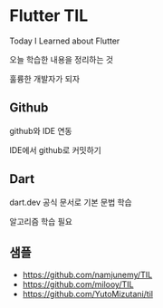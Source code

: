 # Flutter TIL

Today I Learned about Flutter

오늘 학습한 내용을 정리하는 것

훌륭한 개발자가 되자

## Github

github와 IDE 연동

IDE에서 github로 커밋하기

## Dart

dart.dev 공식 문서로 기본 문법 학습

알고리즘 학습 필요

## 샘플
- https://github.com/namjunemy/TIL
- https://github.com/milooy/TIL
- https://github.com/YutoMizutani/til
